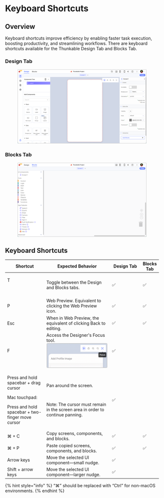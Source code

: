 # Keyboard Shortcuts

## Overview

Keyboard shortcuts improve efficiency by enabling faster task execution, boosting productivity, and streamlining workflows. There are keyboard shortcuts available for the Thunkable Design Tab and Blocks Tab.

### Design Tab

<figure><img src="../.gitbook/assets/Design Tab - blank project.png" alt=""><figcaption></figcaption></figure>

### Blocks Tab

<figure><img src="../.gitbook/assets/Blocks Tab - blank project.png" alt=""><figcaption></figcaption></figure>

## Keyboard Shortcuts

<table><thead><tr><th width="167">Shortcut</th><th width="326">Expected Behavior</th><th width="130">Design Tab</th><th>Blocks Tab</th></tr></thead><tbody><tr><td><p>T</p><p><br></p></td><td>Toggle between the Design and Blocks tabs.</td><td>✅</td><td>✅</td></tr><tr><td>P</td><td>Web Preview. Equivalent to clicking the Web Preview icon.</td><td>✅</td><td>✅</td></tr><tr><td>Esc </td><td>When in Web Preview, the equivalent of clicking Back to editing.</td><td>✅</td><td>✅</td></tr><tr><td>F</td><td>Access the Designer's Focus tool.<br><img src="../.gitbook/assets/Focus tool.png" alt=""></td><td>✅</td><td><br></td></tr><tr><td><p>Press and hold spacebar + drag cursor</p><p></p><p>Mac touchpad:</p><p>Press and hold spacebar + two-finger move cursor </p></td><td><p>Pan around the screen. </p><p><img src="https://lh3.googleusercontent.com/5mXSuvjGvYffWCH_PQwj43tzPpQK5EjlCrYcUxG_eQjijt8BZOI2Uz--weYFzSgYu7gII5VN8RXJ8esc6N2bc5MEYDGMBTvtPvEHW37oYPti8qCdqTEpN36hWwEAQdZ2sQMQ4XOwWuF1GxGIq2hbKc8" alt=""></p><p></p><p>Note: The cursor must remain in the screen area in order to continue panning. </p></td><td>✅</td><td><br></td></tr><tr><td>⌘ + C</td><td>Copy screens, components, and blocks.</td><td>✅</td><td>✅</td></tr><tr><td>⌘ + P</td><td>Paste copied screens, components, and blocks.</td><td>✅</td><td>✅</td></tr><tr><td>Arrow keys</td><td>Move the selected UI component—small nudge.</td><td>✅</td><td></td></tr><tr><td>Shift + arrow keys</td><td>Move the selected UI component—larger nudge.</td><td>✅</td><td></td></tr></tbody></table>

{% hint style="info" %}
“⌘” should be replaced with “Ctrl” for non-macOS environments.
{% endhint %}
